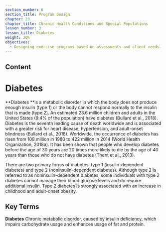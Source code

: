 ```yaml
---
section_number: 6
section_title: Program Design
chapter: 23
chapter_title: Chronic Health Conditions and Special Populations
lesson_number: 3
lesson_title: Diabetes
weight: 20%
objectives:
  - Designing exercise programs based on assessments and client needs.
---
```


## Content
# Diabetes

**Diabetes **is a metabolic disorder in which the body does not produce enough insulin (type 1) or the body cannot respond normally to the insulin that is made (type 2). An estimated 23.6 million children and adults in the United States (9.4% of the population) have diabetes (Bullard et al., 2018). Diabetes is the seventh leading cause of death worldwide and is associated with a greater risk for heart disease, hypertension, and adult-onset blindness (Bullard et al., 2018). Worldwide, the occurrence of diabetes has risen from 108 million in 1980 to 422 million in 2014 (World Health Organization, 2018a). It has been shown that people who develop diabetes before the age of 30 years are 20 times more likely to die by the age of 40 years than those who do not have diabetes (Thent et al., 2013).

There are two primary forms of diabetes: type 1 (insulin-dependent diabetes) and type 2 (noninsulin-dependent diabetes). Although type 2 is referred to as noninsulin-dependent diabetes, some individuals with type 2 diabetes cannot manage their blood glucose levels and do require additional insulin. Type 2 diabetes is strongly associated with an increase in childhood and adult-onset obesity.

## Key Terms

**Diabetes**
Chronic metabolic disorder, caused by insulin deficiency, which impairs carbohydrate usage and enhances usage of fat and protein.